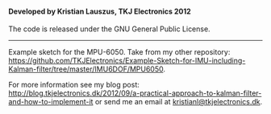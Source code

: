 #### Developed by Kristian Lauszus, TKJ Electronics 2012

The code is released under the GNU General Public License.
_________

Example sketch for the MPU-6050. Take from my other repository: <https://github.com/TKJElectronics/Example-Sketch-for-IMU-including-Kalman-filter/tree/master/IMU6DOF/MPU6050>.

For more information see my blog post: <http://blog.tkjelectronics.dk/2012/09/a-practical-approach-to-kalman-filter-and-how-to-implement-it> or send me an email at <kristianl@tkjelectronics.dk>.